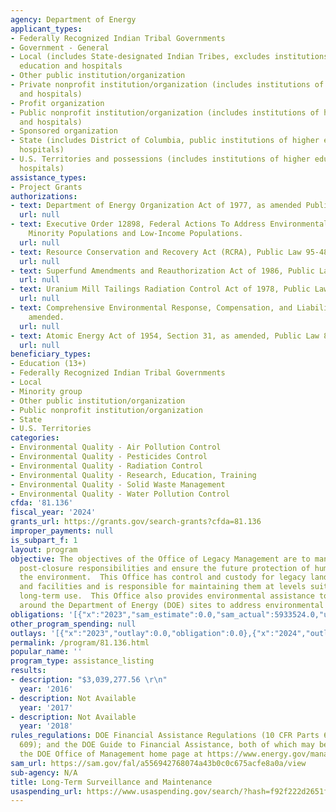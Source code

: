 ```yaml
---
agency: Department of Energy
applicant_types:
- Federally Recognized Indian Tribal Governments
- Government - General
- Local (includes State-designated Indian Tribes, excludes institutions of higher
  education and hospitals
- Other public institution/organization
- Private nonprofit institution/organization (includes institutions of higher education
  and hospitals)
- Profit organization
- Public nonprofit institution/organization (includes institutions of higher education
  and hospitals)
- Sponsored organization
- State (includes District of Columbia, public institutions of higher education and
  hospitals)
- U.S. Territories and possessions (includes institutions of higher education and
  hospitals)
assistance_types:
- Project Grants
authorizations:
- text: Department of Energy Organization Act of 1977, as amended Public Law 96-573.
  url: null
- text: Executive Order 12898, Federal Actions To Address Environmental Justice in
    Minority Populations and Low-Income Populations.
  url: null
- text: Resource Conservation and Recovery Act (RCRA), Public Law 95-480.
  url: null
- text: Superfund Amendments and Reauthorization Act of 1986, Public Law 99-499.
  url: null
- text: Uranium Mill Tailings Radiation Control Act of 1978, Public Law 95-604.
  url: null
- text: Comprehensive Environmental Response, Compensation, and Liability Act (CERCLA)  as
    amended.
  url: null
- text: Atomic Energy Act of 1954, Section 31, as amended, Public Law 83-703.
  url: null
beneficiary_types:
- Education (13+)
- Federally Recognized Indian Tribal Governments
- Local
- Minority group
- Other public institution/organization
- Public nonprofit institution/organization
- State
- U.S. Territories
categories:
- Environmental Quality - Air Pollution Control
- Environmental Quality - Pesticides Control
- Environmental Quality - Radiation Control
- Environmental Quality - Research, Education, Training
- Environmental Quality - Solid Waste Management
- Environmental Quality - Water Pollution Control
cfda: '81.136'
fiscal_year: '2024'
grants_url: https://grants.gov/search-grants?cfda=81.136
improper_payments: null
is_subpart_f: 1
layout: program
objective: The objectives of the Office of Legacy Management are to manage the Department’s
  post-closure responsibilities and ensure the future protection of human health and
  the environment.  This Office has control and custody for legacy lands, structures,
  and facilities and is responsible for maintaining them at levels suitable for their
  long-term use.  This Office also provides environmental assistance to enable communities
  around the Department of Energy (DOE) sites to address environmental issues.
obligations: '[{"x":"2023","sam_estimate":0.0,"sam_actual":5933524.0,"usa_spending_actual":5933523.51},{"x":"2024","sam_estimate":0.0,"sam_actual":8069883.0,"usa_spending_actual":8069882.95},{"x":"2025","sam_estimate":0.0,"sam_actual":8500000.0,"usa_spending_actual":4053238.39}]'
other_program_spending: null
outlays: '[{"x":"2023","outlay":0.0,"obligation":0.0},{"x":"2024","outlay":0.0,"obligation":500000.0},{"x":"2025","outlay":4031217.72,"obligation":84000.0}]'
permalink: /program/81.136.html
popular_name: ''
program_type: assistance_listing
results:
- description: "$3,039,277.56 \r\n"
  year: '2016'
- description: Not Available
  year: '2017'
- description: Not Available
  year: '2018'
rules_regulations: DOE Financial Assistance Regulations (10 CFR Parts 600; 601; and
  609); and the DOE Guide to Financial Assistance, both of which may be accessed through
  the DOE Office of Management home page at https://www.energy.gov/management/office-management
sam_url: https://sam.gov/fal/a556942768074a43b0c0c675acfe8a0a/view
sub-agency: N/A
title: Long-Term Surveillance and Maintenance
usaspending_url: https://www.usaspending.gov/search/?hash=f92f222d2651f30dcd564236c477e826
---
```

